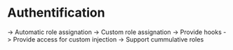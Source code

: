 

Authentification
================

-> Automatic role assignation
-> Custom role assignation
    -> Provide hooks
    -> Provide access for custom injection
-> Support cummulative roles

